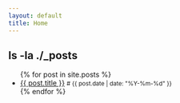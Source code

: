 ```yaml
---
layout: default
title: Home
---
```


## ls -la ./\_posts

<ul>
{% for post in site.posts %}
  <li><a href="{{ post.url | relative_url }}">{{ post.title }}</a> <small># {{ post.date | date: "%Y-%m-%d" }}</small></li>
{% endfor %}
</ul>
